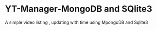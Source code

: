 # YT-Manager-MongoDB and SQlite3
 A simple video listing , updating with time using MpongoDB and Sqlite3
